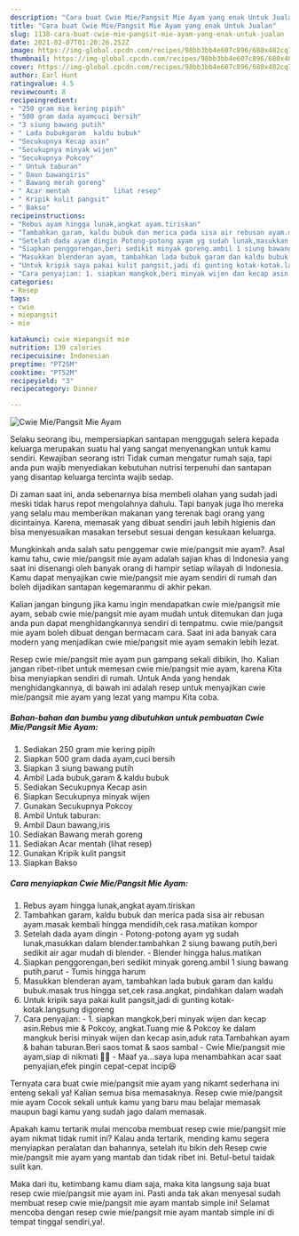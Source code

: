 ```yaml
---
description: "Cara buat Cwie Mie/Pangsit Mie Ayam yang enak Untuk Jualan"
title: "Cara buat Cwie Mie/Pangsit Mie Ayam yang enak Untuk Jualan"
slug: 1138-cara-buat-cwie-mie-pangsit-mie-ayam-yang-enak-untuk-jualan
date: 2021-02-07T01:20:26.252Z
image: https://img-global.cpcdn.com/recipes/98bb3bb4e607c896/680x482cq70/cwie-miepangsit-mie-ayam-foto-resep-utama.jpg
thumbnail: https://img-global.cpcdn.com/recipes/98bb3bb4e607c896/680x482cq70/cwie-miepangsit-mie-ayam-foto-resep-utama.jpg
cover: https://img-global.cpcdn.com/recipes/98bb3bb4e607c896/680x482cq70/cwie-miepangsit-mie-ayam-foto-resep-utama.jpg
author: Earl Hunt
ratingvalue: 4.5
reviewcount: 8
recipeingredient:
- "250 gram mie kering pipih"
- "500 gram dada ayamcuci bersih"
- "3 siung bawang putih"
- " Lada bubukgaram  kaldu bubuk"
- "Secukupnya Kecap asin"
- "Secukupnya minyak wijen"
- "Secukupnya Pokcoy"
- " Untuk taburan"
- " Daun bawangiris"
- " Bawang merah goreng"
- " Acar mentah           lihat resep"
- " Kripik kulit pangsit"
- " Bakso"
recipeinstructions:
- "Rebus ayam hingga lunak,angkat ayam.tiriskan"
- "Tambahkan garam, kaldu bubuk dan merica pada sisa air rebusan ayam.masak kembali hingga mendidih,cek rasa.matikan kompor"
- "Setelah dada ayam dingin Potong-potong ayam yg sudah lunak,masukkan dalam blender.tambahkan 2 siung bawang putih,beri sedikit air agar mudah di blender. Blender hingga halus.matikan"
- "Siapkan penggorengan,beri sedikit minyak goreng.ambil 1 siung bawang putih,parut Tumis hingga harum"
- "Masukkan blenderan ayam, tambahkan lada bubuk garam dan kaldu bubuk.masak trus hingga set,cek rasa.angkat, pindahkan dalam wadah"
- "Untuk kripik saya pakai kulit pangsit,jadi di gunting kotak-kotak.langsung digoreng"
- "Cara penyajian: 1. siapkan mangkok,beri minyak wijen dan kecap asin.Rebus mie &amp; Pokcoy, angkat.Tuang mie &amp; Pokcoy ke dalam mangkuk berisi minyak wijen dan kecap asin,aduk rata.Tambahkan ayam &amp; bahan taburan.Beri saos tomat &amp; saos sambal Cwie Mie/pangsit mie ayam,siap di nikmati 🥰🥰 Maaf ya...saya lupa menambahkan acar saat penyajian,efek pingin cepat-cepat incip😆"
categories:
- Resep
tags:
- cwie
- miepangsit
- mie

katakunci: cwie miepangsit mie 
nutrition: 139 calories
recipecuisine: Indonesian
preptime: "PT25M"
cooktime: "PT52M"
recipeyield: "3"
recipecategory: Dinner

---
```



![Cwie Mie/Pangsit Mie Ayam](https://img-global.cpcdn.com/recipes/98bb3bb4e607c896/680x482cq70/cwie-miepangsit-mie-ayam-foto-resep-utama.jpg)

Selaku seorang ibu, mempersiapkan santapan menggugah selera kepada keluarga merupakan suatu hal yang sangat menyenangkan untuk kamu sendiri. Kewajiban seorang istri Tidak cuman mengatur rumah saja, tapi anda pun wajib menyediakan kebutuhan nutrisi terpenuhi dan santapan yang disantap keluarga tercinta wajib sedap.

Di zaman  saat ini, anda sebenarnya bisa membeli olahan yang sudah jadi meski tidak harus repot mengolahnya dahulu. Tapi banyak juga lho mereka yang selalu mau memberikan makanan yang terenak bagi orang yang dicintainya. Karena, memasak yang dibuat sendiri jauh lebih higienis dan bisa menyesuaikan masakan tersebut sesuai dengan kesukaan keluarga. 



Mungkinkah anda salah satu penggemar cwie mie/pangsit mie ayam?. Asal kamu tahu, cwie mie/pangsit mie ayam adalah sajian khas di Indonesia yang saat ini disenangi oleh banyak orang di hampir setiap wilayah di Indonesia. Kamu dapat menyajikan cwie mie/pangsit mie ayam sendiri di rumah dan boleh dijadikan santapan kegemaranmu di akhir pekan.

Kalian jangan bingung jika kamu ingin mendapatkan cwie mie/pangsit mie ayam, sebab cwie mie/pangsit mie ayam mudah untuk ditemukan dan juga anda pun dapat menghidangkannya sendiri di tempatmu. cwie mie/pangsit mie ayam boleh dibuat dengan bermacam cara. Saat ini ada banyak cara modern yang menjadikan cwie mie/pangsit mie ayam semakin lebih lezat.

Resep cwie mie/pangsit mie ayam pun gampang sekali dibikin, lho. Kalian jangan ribet-ribet untuk memesan cwie mie/pangsit mie ayam, karena Kita bisa menyiapkan sendiri di rumah. Untuk Anda yang hendak menghidangkannya, di bawah ini adalah resep untuk menyajikan cwie mie/pangsit mie ayam yang lezat yang mampu Kita coba.

<!--inarticleads1-->

##### Bahan-bahan dan bumbu yang dibutuhkan untuk pembuatan Cwie Mie/Pangsit Mie Ayam:

1. Sediakan 250 gram mie kering pipih
1. Siapkan 500 gram dada ayam,cuci bersih
1. Siapkan 3 siung bawang putih
1. Ambil  Lada bubuk,garam &amp; kaldu bubuk
1. Sediakan Secukupnya Kecap asin
1. Siapkan Secukupnya minyak wijen
1. Gunakan Secukupnya Pokcoy
1. Ambil  Untuk taburan:
1. Ambil  Daun bawang,iris
1. Sediakan  Bawang merah goreng
1. Sediakan  Acar mentah           (lihat resep)
1. Gunakan  Kripik kulit pangsit
1. Siapkan  Bakso




<!--inarticleads2-->

##### Cara menyiapkan Cwie Mie/Pangsit Mie Ayam:

1. Rebus ayam hingga lunak,angkat ayam.tiriskan
1. Tambahkan garam, kaldu bubuk dan merica pada sisa air rebusan ayam.masak kembali hingga mendidih,cek rasa.matikan kompor
1. Setelah dada ayam dingin - Potong-potong ayam yg sudah lunak,masukkan dalam blender.tambahkan 2 siung bawang putih,beri sedikit air agar mudah di blender. - Blender hingga halus.matikan
1. Siapkan penggorengan,beri sedikit minyak goreng.ambil 1 siung bawang putih,parut - Tumis hingga harum
1. Masukkan blenderan ayam, tambahkan lada bubuk garam dan kaldu bubuk.masak trus hingga set,cek rasa.angkat, pindahkan dalam wadah
1. Untuk kripik saya pakai kulit pangsit,jadi di gunting kotak-kotak.langsung digoreng
1. Cara penyajian: - 1. siapkan mangkok,beri minyak wijen dan kecap asin.Rebus mie &amp; Pokcoy, angkat.Tuang mie &amp; Pokcoy ke dalam mangkuk berisi minyak wijen dan kecap asin,aduk rata.Tambahkan ayam &amp; bahan taburan.Beri saos tomat &amp; saos sambal - Cwie Mie/pangsit mie ayam,siap di nikmati 🥰🥰 - Maaf ya...saya lupa menambahkan acar saat penyajian,efek pingin cepat-cepat incip😆




Ternyata cara buat cwie mie/pangsit mie ayam yang nikamt sederhana ini enteng sekali ya! Kalian semua bisa memasaknya. Resep cwie mie/pangsit mie ayam Cocok sekali untuk kamu yang baru mau belajar memasak maupun bagi kamu yang sudah jago dalam memasak.

Apakah kamu tertarik mulai mencoba membuat resep cwie mie/pangsit mie ayam nikmat tidak rumit ini? Kalau anda tertarik, mending kamu segera menyiapkan peralatan dan bahannya, setelah itu bikin deh Resep cwie mie/pangsit mie ayam yang mantab dan tidak ribet ini. Betul-betul taidak sulit kan. 

Maka dari itu, ketimbang kamu diam saja, maka kita langsung saja buat resep cwie mie/pangsit mie ayam ini. Pasti anda tak akan menyesal sudah membuat resep cwie mie/pangsit mie ayam mantab simple ini! Selamat mencoba dengan resep cwie mie/pangsit mie ayam mantab simple ini di tempat tinggal sendiri,ya!.


